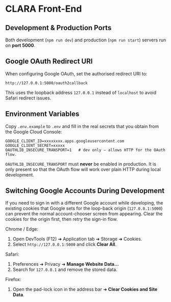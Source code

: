 # CLARA Front-End

## Development & Production Ports

Both development (`npm run dev`) and production (`npm run start`) servers run on **port 5000**.

## Google OAuth Redirect URI

When configuring Google OAuth, set the authorised redirect URI to:

```
http://127.0.0.1:5000/oauth2callback
```

This uses the loopback address `127.0.0.1` instead of `localhost` to avoid Safari redirect issues.

## Environment Variables

Copy `.env.example` to `.env` and fill in the real secrets that you obtain from the Google Cloud Console:

```
GOOGLE_CLIENT_ID=xxxxxxxx.apps.googleusercontent.com
GOOGLE_CLIENT_SECRET=xxxxx
OAUTHLIB_INSECURE_TRANSPORT=1   # dev only – allows HTTP for the OAuth flow.
```

`OAUTHLIB_INSECURE_TRANSPORT` must **never** be enabled in production. It is only present so that the OAuth flow will work over plain HTTP during local development.

## Switching Google Accounts During Development

If you need to sign in with a different Google account while developing, the existing cookies that Google sets for the loop-back origin (`127.0.0.1:5000`) can prevent the normal account-chooser screen from appearing. Clear the cookies for the origin first, then retry the sign-in flow.

Chrome / Edge:
1. Open DevTools (F12) ➜ Application tab ➜ Storage ➜ Cookies.
2. Select `http://127.0.0.1:5000` and click **Clear All**.

Safari:
1. Preferences ➜ Privacy ➜ **Manage Website Data…**
2. Search for `127.0.0.1` and remove the stored data.

Firefox:
1. Open the pad-lock icon in the address bar ➜ **Clear Cookies and Site Data**.


